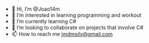 - 👋 Hi, I’m @Joao14m
- 👀 I’m interested in learning programming and workout 
- 🌱 I’m currently learning C#
- 💞️ I’m looking to collaborate on projects that involve C#
- 📫 How to reach me jmdmsilv@gmail.com

<!---
Joao14m/Joao14m is a ✨ special ✨ repository because its `README.md` (this file) appears on your GitHub profile.
You can click the Preview link to take a look at your changes.
--->
